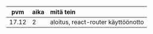 # 

| pvm | aika | mitä tein  |
| :----:|:-----| :-----|
| 17.12 | 2    | aloitus, react-router käyttöönotto |
